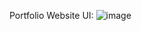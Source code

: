 Portfolio Website UI:
![image](https://github.com/Prateek-sn-coder/oibsip_task2/assets/76763573/0d0278f4-fdb1-4af9-b132-b88c45d3ecca)

